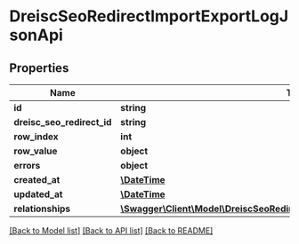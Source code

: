 # DreiscSeoRedirectImportExportLogJsonApi

## Properties
Name | Type | Description | Notes
------------ | ------------- | ------------- | -------------
**id** | **string** |  | [optional] 
**dreisc_seo_redirect_id** | **string** |  | [optional] 
**row_index** | **int** |  | [optional] 
**row_value** | **object** |  | [optional] 
**errors** | **object** |  | [optional] 
**created_at** | [**\DateTime**](\DateTime.md) |  | 
**updated_at** | [**\DateTime**](\DateTime.md) |  | [optional] 
**relationships** | [**\Swagger\Client\Model\DreiscSeoRedirectImportExportLogJsonApiRelationships**](DreiscSeoRedirectImportExportLogJsonApiRelationships.md) |  | [optional] 

[[Back to Model list]](../../README.md#documentation-for-models) [[Back to API list]](../../README.md#documentation-for-api-endpoints) [[Back to README]](../../README.md)


